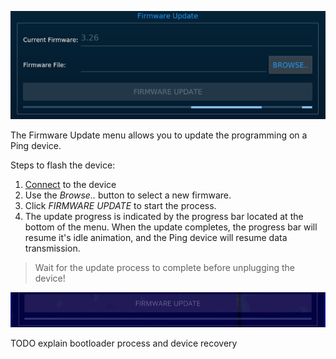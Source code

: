 <p align="center">
    <img src="images/firmware-update.png">
</p>

The Firmware Update menu allows you to update the programming on a Ping device.

Steps to flash the device:
1. [Connect](connection-settings) to the device
2. Use the _Browse.._ button to select a new firmware.
4. Click _FIRMWARE UPDATE_ to start the process.
5. The update progress is indicated by the progress bar located at the bottom of the menu. When the update completes, the progress bar will resume it's idle animation, and the Ping device will resume data transmission.

> Wait for the update process to complete before unplugging the device!

![Progress bar in waiting state](images/firmware_update_waiting.gif)

TODO explain bootloader process and device recovery
